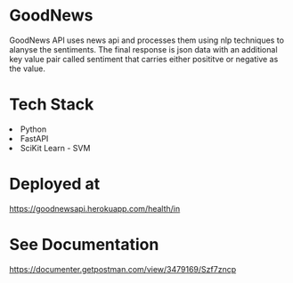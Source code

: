 # GoodNews

GoodNews API uses news api and processes them using nlp techniques to alanyse the sentiments. The final response is json data with an additional key value pair called sentiment that carries either posititve or negative as the value. 

# Tech Stack
<ui>
  <li> Python </li>
  <li> FastAPI </li>
  <li> SciKit Learn - SVM</li>
 </ui>
 
 # Deployed at
 https://goodnewsapi.herokuapp.com/health/in
 
 # See Documentation
 https://documenter.getpostman.com/view/3479169/Szf7zncp

